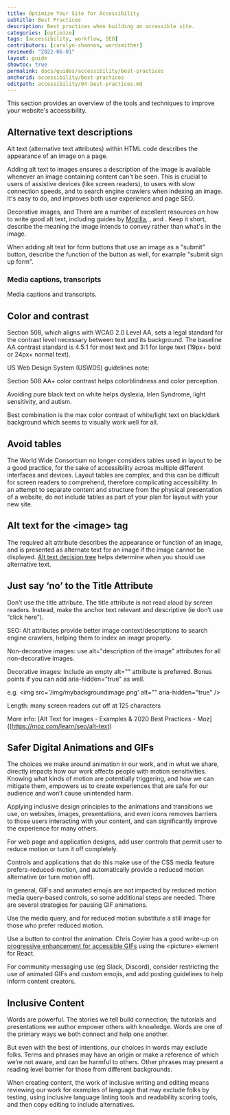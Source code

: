 ```yaml
---
title: Optimize Your Site for Accessibility
subtitle: Best Practices
description: Best practices when building an accessible site.
categories: [optimize]
tags: [accessibility, workflow, SEO]
contributors: [carolyn-shannon, wordsmither]
reviewed: "2022-06-01"
layout: guide
showtoc: true
permalink: docs/guides/accessibility/best-practices
anchorid: accessibility/best-practices
editpath: accessibility/04-best-practices.md
---
```


This section provides an overview of the tools and techniques to improve your website's accessibility.

## Alternative text descriptions

Alt text (alternative text attributes) within HTML code describes the appearance of an image on a page. 

Adding alt text to images ensures a description of the image is available whenever an image containing content can't be seen. This is crucial to users of assistive devices (like screen readers), to users with slow connection speeds, and to search engine crawlers when indexing an image. It's easy to do, and improves both user experience and page SEO.

Decorative images, and There are a number of excellent resources on how to write good alt text, including guides by [Mozilla](https://moz.com/learn/seo/alt-text), [](), and [](). Keep it short, describe the meaning the image intends to convey rather than what's in the image. 

When adding alt text for form buttons that use an image as a "submit" button, describe the function of the button as well, for example "submit sign up form". 

### Media captions, transcripts

Media captions and transcripts.

## Color and contrast

Section 508, which aligns with WCAG 2.0 Level AA, sets a legal standard for the contrast level necessary between text and its background. The baseline AA contrast standard is 4.5:1 for most text and 3:1 for large text (19px+ bold or 24px+ normal text). 

US Web Design System (USWDS) guidelines note:

Section 508 AA+ color contrast helps colorblindness and color perception.

Avoiding pure black text on white helps dyslexia, Irlen Syndrome, light sensitivity, and autism.

Best combination is the max color contrast of white/light text on black/dark background which seems to visually work well for all.



## Avoid tables

The World Wide Consortium no longer considers tables used in layout to be a good practice, for the sake of accessibility across multiple different interfaces and devices. Layout tables are complex, and this can be difficult for screen readers to comprehend, therefore complicating accessibility. In an attempt to separate content and structure from the physical presentation of a website, do not include tables as part of your plan for layout with your new site.



## Alt text for the \<image\> tag

The required alt attribute describes the appearance or function of an image, and is presented as alternate text for an image if the image cannot be displayed.  [Alt text decision tree](https://www.w3.org/WAI/tutorials/images/decision-tree/) helps determine when you should use alternative text.

## Just say ‘no’ to the Title Attribute

Don’t use the title attribute. The title attribute is not read aloud by screen readers. Instead, make the anchor text relevant and descriptive (ie don’t use “click here”).

SEO: Alt attributes provide better image context/descriptions to search engine crawlers, helping them to index an image properly.

Non-decorative images: use alt="description of the image" attributes for all non-decorative images. 

Decorative images: Include an empty alt="" attribute is preferred. Bonus points if you can add aria-hidden="true" as well. 

e.g. \<img src='/img/mybackgroundimage.png' alt="" aria-hidden="true" /\>

Length: many screen readers cut off at 125 characters

More info: [Alt Text for Images - Examples & 2020 Best Practices - Moz]((https://moz.com/learn/seo/alt-text) 

## Safer Digital Animations and GIFs

The choices we make around animation in our work, and in what we share, directly impacts how our work affects people with motion sensitivities. Knowing what kinds of motion are potentially triggering, and how we can mitigate them, empowers us to create experiences that are safe for our audience and won’t cause unintended harm. 

Applying inclusive design principles to the animations and transitions we use, on websites, images, presentations, and even icons removes barriers to those users interacting with your content, and can significantly improve the experience for many others.

For web page and application designs, add user controls that permit user to reduce motion or turn it off completely.

Controls and applications that do this make use of the CSS media feature prefers-reduced-motion, and automatically provide a reduced motion alternative (or turn motion off). 

In general, GIFs and animated emojis are not impacted by reduced motion media query-based controls, so some additional steps are needed. There are several strategies for pausing GIF animations. 

Use the media query, and for reduced motion substitute a still image for those who prefer reduced motion. 

Use a button to control the animation. Chris Coyier has a good write-up on [progressive enhancement for accessible GIFs](https://css-tricks.com/gifs-and-prefers-reduced-motion/) using the \<picture\> element for React.

For community messaging use (eg Slack, Discord), consider restricting the use of animated GIFs and custom emojis, and add posting guidelines to help inform content creators.

## Inclusive Content

Words are powerful. The stories we tell build connection; the tutorials and presentations we author empower others with knowledge. Words are one of the primary ways we both connect and help one another. 

But even with the best of intentions, our choices in words may exclude folks. Terms and phrases may have an origin or make a reference of which we’re not aware, and can be harmful to others. Other phrases may present a reading level barrier for those from different backgrounds.

When creating content, the work of inclusive writing and editing means reviewing our work for examples of language that may exclude folks by testing, using inclusive language linting tools and readability scoring tools, and then copy editing to include alternatives.

